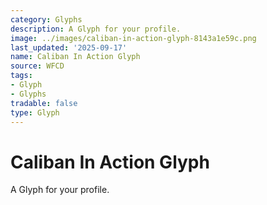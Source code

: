 ```yaml
---
category: Glyphs
description: A Glyph for your profile.
image: ../images/caliban-in-action-glyph-8143a1e59c.png
last_updated: '2025-09-17'
name: Caliban In Action Glyph
source: WFCD
tags:
- Glyph
- Glyphs
tradable: false
type: Glyph
---
```


# Caliban In Action Glyph

A Glyph for your profile.


